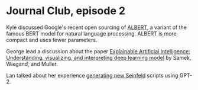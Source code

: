 # Journal Club, episode 2

Kyle discussed Google's recent open sourcing of [ALBERT](https://www.infoq.com/news/2020/01/google-albert-ai-nlp/), a variant of the famous BERT model for natural language processing.  ALBERT is more compact and uses fewer parameters.

George lead a discussion about the paper [Explainable Artificial Intelligence: Understanding, visualizing, and interpreting deep learning model](https://arxiv.org/abs/1708.08296) by Samek, Wiegand, and Muller.

Lan talked about her experience [generating new Seinfeld](https://dataskeptic.com/blog/2020/nlp/gpt2-seinfield) scripts using GPT-2.
